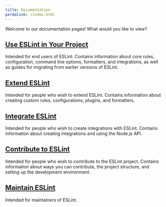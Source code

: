 ```yaml
---
title: Documentation
permalink: /index.html
---
```


Welcome to our documentation pages! What would you like to view?

## [Use ESLint in Your Project](use/)

Intended for end users of ESLint. Contains information about core rules, configuration, command line options, formatters, and integrations,
as well as guides for migrating from earlier versions of ESLint.

## [Extend ESLint](extend/)

Intended for people who wish to extend ESLint. Contains information about creating custom rules, configurations, plugins, and formatters.

## [Integrate ESLint](integrate/)

Intended for people who wish to create integrations with ESLint. Contains information about creating integrations and using the Node.js API.

## [Contribute to ESLint](contribute/)

Intended for people who wish to contribute to the ESLint project. Contains information about ways you can contribute, the project structure, and setting up the development environment.

## [Maintain ESLint](maintain/)

Intended for maintainers of ESLint.
